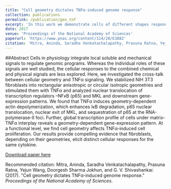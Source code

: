 ```yaml
---
title: "Cell geometry dictates TNFα-induced genome response"
collection: publications
permalink: /publication/geo_tnf
excerpt: 'In this work we demonstrate cells of different shapes respond differently to inflammatory cues'
date: 2017
venue: 'Proceedings of the National Academy of Sciences'
paperurl: 'https://www.pnas.org/content/114/20/E3882'
citation: 'Mitra, Aninda, Saradha Venkatachalapathy, Prasuna Ratna, Yejun Wang, Doorgesh Sharma Jokhun, and G. V. Shivashankar. (2017). &quot;Cell geometry dictates TNFα-induced genome response.&quot; <i>Proceedings of the National Academy of Sciences</i>.'
---
```


##Abstract
Cells in physiology integrate local soluble and mechanical signals to regulate genomic programs. Whereas the individual roles of these signals are well studied, the cellular responses to the combined chemical and physical signals are less explored. Here, we investigated the cross-talk between cellular geometry and TNFα signaling. We stabilized NIH 3T3 fibroblasts into rectangular anisotropic or circular isotropic geometries and stimulated them with TNFα and analyzed nuclear translocation of transcription regulators –NFκB (p65) and MKL and downstream gene-expression patterns. We found that TNFα induces geometry-dependent actin depolymerization, which enhances IκB degradation, p65 nuclear translocation, nuclear exit of MKL, and sequestration of p65 at the RNA-polymerase-II foci. Further, global transcription profile of cells under matrix-TNFα interplay reveals a geometry-dependent gene-expression pattern. At a functional level, we find cell geometry affects TNFα-induced cell proliferation. Our results provide compelling evidence that fibroblasts, depending on their geometries, elicit distinct cellular responses for the same cytokine.

[Download paper here](https://www.pnas.org/content/114/20/E3882)

Recommended citation: Mitra, Aninda, Saradha Venkatachalapathy, Prasuna Ratna, Yejun Wang, Doorgesh Sharma Jokhun, and G. V. Shivashankar. (2017). &quot;Cell geometry dictates TNFα-induced genome response.&quot; <i>Proceedings of the National Academy of Sciences</i>.
